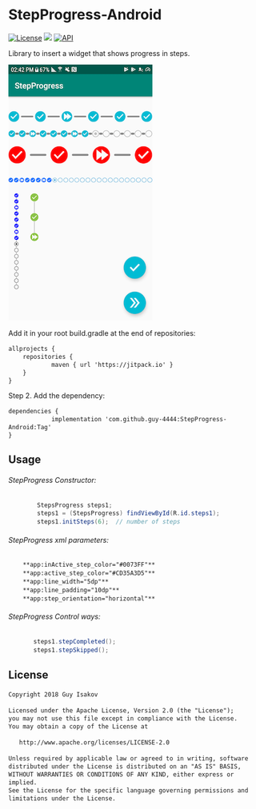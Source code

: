 # StepProgress-Android
[![License](https://img.shields.io/badge/License-Apache%202.0-blue.svg)](https://github.com/vlad1m1r990/Lemniscate/blob/master/LICENSE)
[![](https://jitpack.io/v/guy-4444/StepProgress-Android.svg)](https://jitpack.io/#guy-4444/StepProgress-Android)
[![API](https://img.shields.io/badge/API-15%2B-green.svg?style=flat)]()

Library to insert a widget that shows progress in steps.

![device-2018-06-06-144912](https://github.com/guy-4444/StepProgress-Android/blob/master/device-2019-02-04-144302.png?raw=true)

Add it in your root build.gradle at the end of repositories:
```
allprojects {
	repositories {
			maven { url 'https://jitpack.io' }
	}
}
```

Step 2. Add the dependency:

```
dependencies {
	        implementation 'com.github.guy-4444:StepProgress-Android:Tag'
}
```
## Usage

###### StepProgress Constructor:
```java
        StepsProgress steps1;
        steps1 = (StepsProgress) findViewById(R.id.steps1);
        steps1.initSteps(6);  // number of steps
```

###### StepProgress xml parameters:
```xml
    **app:inActive_step_color="#0073FF"**
    **app:active_step_color="#CD35A3D5"**
    **app:line_width="5dp"**
    **app:line_padding="10dp"**
    **app:step_orientation="horizontal"**
```
###### StepProgress Control ways:
```java
       steps1.stepCompleted();
       steps1.stepSkipped();
```

## License

    Copyright 2018 Guy Isakov

    Licensed under the Apache License, Version 2.0 (the "License");
    you may not use this file except in compliance with the License.
    You may obtain a copy of the License at

       http://www.apache.org/licenses/LICENSE-2.0

    Unless required by applicable law or agreed to in writing, software
    distributed under the License is distributed on an "AS IS" BASIS,
    WITHOUT WARRANTIES OR CONDITIONS OF ANY KIND, either express or implied.
    See the License for the specific language governing permissions and
    limitations under the License.


